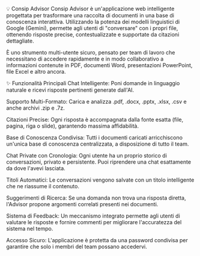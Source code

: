 💡 Consip Advisor
Consip Advisor è un'applicazione web intelligente progettata per trasformare una raccolta di documenti in una base di conoscenza interattiva. Utilizzando la potenza dei modelli linguistici di Google (Gemini), permette agli utenti di "conversare" con i propri file, ottenendo risposte precise, contestualizzate e supportate da citazioni dettagliate.

È uno strumento multi-utente sicuro, pensato per team di lavoro che necessitano di accedere rapidamente e in modo collaborativo a informazioni contenute in PDF, documenti Word, presentazioni PowerPoint, file Excel e altro ancora.

✨ Funzionalità Principali
Chat Intelligente: Poni domande in linguaggio naturale e ricevi risposte pertinenti generate dall'AI.

Supporto Multi-Formato: Carica e analizza .pdf, .docx, .pptx, .xlsx, .csv e anche archivi .zip e .7z.

Citazioni Precise: Ogni risposta è accompagnata dalla fonte esatta (file, pagina, riga o slide), garantendo massima affidabilità.

Base di Conoscenza Condivisa: Tutti i documenti caricati arricchiscono un'unica base di conoscenza centralizzata, a disposizione di tutto il team.

Chat Private con Cronologia: Ogni utente ha un proprio storico di conversazioni, privato e persistente. Puoi riprendere una chat esattamente da dove l'avevi lasciata.

Titoli Automatici: Le conversazioni vengono salvate con un titolo intelligente che ne riassume il contenuto.

Suggerimenti di Ricerca: Se una domanda non trova una risposta diretta, l'Advisor propone argomenti correlati presenti nei documenti.

Sistema di Feedback: Un meccanismo integrato permette agli utenti di valutare le risposte e fornire commenti per migliorare l'accuratezza del sistema nel tempo.

Accesso Sicuro: L'applicazione è protetta da una password condivisa per garantire che solo i membri del team possano accedervi.
